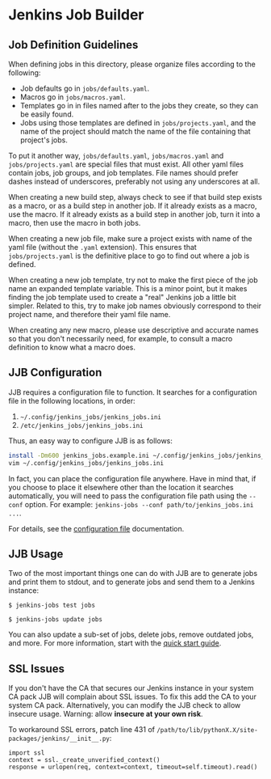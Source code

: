 Jenkins Job Builder
===================

Job Definition Guidelines
-------------------------

When defining jobs in this directory, please organize files according to the
following:

* Job defaults go in `jobs/defaults.yaml`.
* Macros go in `jobs/macros.yaml`.
* Templates go in in files named after to the jobs they create, so they can be
  easily found.
* Jobs using those templates are defined in `jobs/projects.yaml`, and the
  name of the project should match the name of the file containing that
  project's jobs.

To put it another way, `jobs/defaults.yaml`, `jobs/macros.yaml` and
`jobs/projects.yaml` are special files that must exist. All other yaml files
contain jobs, job groups, and job templates. File names should prefer dashes
instead of underscores, preferably not using any underscores at all.

When creating a new build step, always check to see if that build step exists
as a macro, or as a build step in another job. If it already exists as a macro,
use the macro. If it already exists as a build step in another job, turn it
into a macro, then use the macro in both jobs.

When creating a new job file, make sure a project exists with name of the yaml
file (without the `.yaml` extension). This ensures that
`jobs/projects.yaml` is the definitive place to go to find out where a job is
defined.

When creating a new job template, try not to make the first piece of the job
name an expanded template variable. This is a minor point, but it makes finding
the job template used to create a "real" Jenkins job a little bit simpler.
Related to this, try to make job names obviously correspond to their project
name, and therefore their yaml file name.

When creating any new macro, please use descriptive and accurate names so that
you don't necessarily need, for example, to consult a macro definition to know
what a macro does.

JJB Configuration
-----------------

JJB requires a configuration file to function. It searches for a configuration
file in the following locations, in order:

1. `~/.config/jenkins_jobs/jenkins_jobs.ini`
2. `/etc/jenkins_jobs/jenkins_jobs.ini`

Thus, an easy way to configure JJB is as follows:

```sh
install -Dm600 jenkins_jobs.example.ini ~/.config/jenkins_jobs/jenkins_jobs.ini
vim ~/.config/jenkins_jobs/jenkins_jobs.ini
```

In fact, you can place the configuration file anywhere. Have in mind that, if
you choose to place it elsewhere other than the location it searches
automatically, you will need to pass the configuration file path using the
`--conf` option. For example: `jenkins-jobs --conf path/to/jenkins_jobs.ini
...`.

For details, see the [configuration
file](https://docs.openstack.org/infra/jenkins-job-builder/execution.html)
documentation.

JJB Usage
---------

Two of the most important things one can do with JJB are to generate jobs and
print them to stdout, and to generate jobs and send them to a Jenkins
instance:

```console
$ jenkins-jobs test jobs

$ jenkins-jobs update jobs
```

You can also update a sub-set of jobs, delete jobs, remove outdated jobs, and
more. For more information, start with the [quick start
guide](https://docs.openstack.org/infra/jenkins-job-builder/quick-start.html).

SSL Issues
----------

If you don't have the CA that secures our Jenkins instance in your system CA
pack JJB will complain about SSL issues. To fix this add the CA to your system
CA pack. Alternatively, you can modify the JJB check to allow insecure usage.
Warning: allow **insecure at your own risk**.

To workaround SSL errors, patch line 431 of
`/path/to/lib/pythonX.X/site-packages/jenkins/__init__.py`:

    import ssl
    context = ssl._create_unverified_context()
    response = urlopen(req, context=context, timeout=self.timeout).read()
